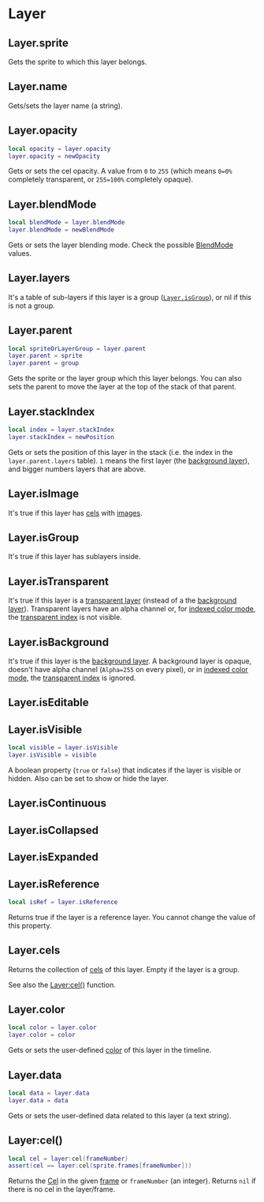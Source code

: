 # Layer

## Layer.sprite

Gets the sprite to which this layer belongs.

## Layer.name

Gets/sets the layer name (a string).

## Layer.opacity

```lua
local opacity = layer.opacity
layer.opacity = newOpacity
```

Gets or sets the cel opacity. A value from `0` to `255` (which means
`0=0%` completely transparent, or `255=100%` completely opaque).

## Layer.blendMode

```lua
local blendMode = layer.blendMode
layer.blendMode = newBlendMode
```

Gets or sets the layer blending mode. Check the possible
[BlendMode](blendmode.md#blendmode) values.

## Layer.layers

It's a table of sub-layers if this layer is a group
([`Layer.isGroup`](#layerisgroup)), or nil if this is not a group.

## Layer.parent

```lua
local spriteOrLayerGroup = layer.parent
layer.parent = sprite
layer.parent = group
```

Gets the sprite or the layer group which this layer belongs. You can
also sets the parent to move the layer at the top of the stack of that
parent.

## Layer.stackIndex

```lua
local index = layer.stackIndex
layer.stackIndex = newPosition
```

Gets or sets the position of this layer in the stack (i.e. the index
in the `layer.parent.layers` table). `1` means the first layer (the
[background layer](https://www.aseprite.org/docs/layers/#background-layer)),
and bigger numbers layers that are above.

## Layer.isImage

It's true if this layer has [cels](cel.md#cel) with [images](image.md#image).

## Layer.isGroup

It's true if this layer has sublayers inside.

## Layer.isTransparent

It's true if this layer is a [transparent layer](https://www.aseprite.org/docs/layers/#transparent-layers)
(instead of a the [background layer](#layerisbackground)). Transparent layers have
an alpha channel or, for [indexed color mode](colormode.md#colormodeindexed),
the [transparent index](https://www.aseprite.org/docs/transparent-color/) is not visible.

## Layer.isBackground

It's true if this layer is the [background layer](https://www.aseprite.org/docs/layers/#background-layer).
A background layer is opaque, doesn't have alpha channel (`Alpha=255` on every pixel),
or in [indexed color mode](colormode.md#colormodeindexed), the
[transparent index](https://www.aseprite.org/docs/transparent-color/) is ignored.

## Layer.isEditable

## Layer.isVisible

```lua
local visible = layer.isVisible
layer.isVisible = visible
```

A boolean property (`true` or `false`) that indicates if the layer is
visible or hidden. Also can be set to show or hide the layer.

## Layer.isContinuous

## Layer.isCollapsed

## Layer.isExpanded

## Layer.isReference

```lua
local isRef = layer.isReference
```

Returns true if the layer is a reference layer. You cannot change the
value of this property.

## Layer.cels

Returns the collection of [cels](cel.md#cel) of this layer. Empty if the
layer is a group.

See also the [Layer:cel()](#layercel) function.

## Layer.color

```lua
local color = layer.color
layer.color = color
```

Gets or sets the user-defined [color](color.md#color) of this layer in the timeline.

## Layer.data

```lua
local data = layer.data
layer.data = data
```

Gets or sets the user-defined data related to this layer (a text string).

## Layer:cel()

```lua
local cel = layer:cel(frameNumber)
assert(cel == layer:cel(sprite.frames[frameNumber]))
```

Returns the [Cel](cel.md#cel) in the given [frame](frame.md#frame) or
`frameNumber` (an integer). Returns `nil` if there is no cel in the layer/frame.
